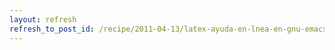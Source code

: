 ```yaml
---
layout: refresh
refresh_to_post_id: /recipe/2011-04-13/latex-ayuda-en-lnea-en-gnu-emacs.html
---
```

